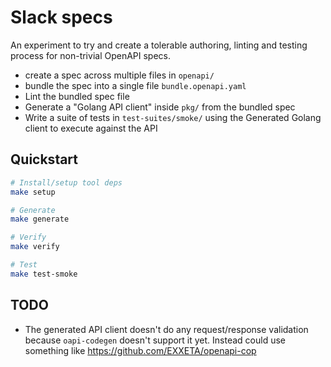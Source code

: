 # Slack specs

An experiment to try and create a tolerable authoring, linting and testing process for non-trivial OpenAPI specs.

* create a spec across multiple files in `openapi/`
* bundle the spec into a single file `bundle.openapi.yaml`
* Lint the bundled spec file
* Generate a "Golang API client" inside `pkg/` from the bundled spec
* Write a suite of tests in `test-suites/smoke/` using the Generated Golang client to execute against the API

## Quickstart

```sh
# Install/setup tool deps
make setup

# Generate
make generate

# Verify
make verify

# Test
make test-smoke
```

## TODO

* The generated API client doesn't do any request/response validation because `oapi-codegen` doesn't support it yet. Instead could use something like https://github.com/EXXETA/openapi-cop
